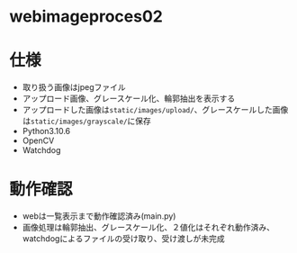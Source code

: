 # webimageproces02

# 仕様
- 取り扱う画像はjpegファイル
- アップロード画像、グレースケール化、輪郭抽出を表示する
- アップロードした画像は`static/images/upload/`、グレースケールした画像は`static/images/grayscale/`に保存
- Python3.10.6
- OpenCV
- Watchdog

# 動作確認
- webは一覧表示まで動作確認済み(main.py)
- 画像処理は輪郭抽出、グレースケール化、２値化はそれぞれ動作済み、watchdogによるファイルの受け取り、受け渡しが未完成
